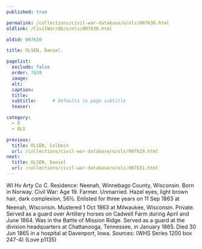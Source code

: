 ```yaml
---
published: true

permalink: /collections/civil-war-database/o/ols/007630.html
oldlink: /CivilWar/db/o/ols/007630.html

oldid: 007630

title: OLSEN, Daniel.

pagelist:
  exclude: false
  order: 7630
  image: 
  alt:
  caption:
  title:
  subtitle:      # Defaults to page subtitle
  teaser:

category: 
  - O 
  - OLS

previous:
  title: OLSEN, Colbein
  url: /collections/civil-war-database/o/ols/007629.html  
next:
  title: OLSEN, Daniel
  url: /collections/civil-war-database/o/ols/007631.html   
---
```

WI Hv Arty Co C. Residence: Neenah, Winnebago County, Wisconsin. Born in Norway. Civil War: Age 19. Farmer. Unmarried. Hazel eyes, light brown hair, dark complexion, 5&#146;6&frac12;&#148;. Enlisted for three years on 11 Sep 1863 at Neenah, Wisconsin. Mustered 1 Oct 1863 at Milwaukee, Wisconsin. Private. Served as a guard over Artillery horses on Cadwell Farm during April and June 1864. Was in the Battle of Mission Ridge. Served as a guard at the division headquarters at Chattanooga, Tennessee, in January 1865. Died 30 Jun 1865 in a hospital at Davenport, Iowa. Sources: (WHS Series 1200 box 247-4) (Love p1135)
